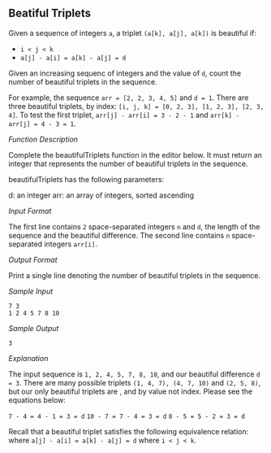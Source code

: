 ## Beatiful Triplets

Given a sequence of integers `a`, a triplet `(a[k], a[j], a[k])` is beautiful if:
- `i < j < k`
- `a[j] - a[i] = a[k] - a[j] = d`

Given an increasing sequenc of integers and the value of `d`, count the number of beautiful triplets in the sequence.

For example, the sequence `arr = [2, 2, 3, 4, 5]` and `d = 1`. There are three beautiful triplets, by index: `[i, j, k] = [0, 2, 3], [1, 2, 3], [2, 3, 4]`. To test the first triplet, `arr[j] - arr[i] = 3 - 2 - 1` and `arr[k] - arr[j] = 4 - 3 = 1`.

*Function Description*

Complete the beautifulTriplets function in the editor below. It must return an integer that represents the number of beautiful triplets in the sequence.

beautifulTriplets has the following parameters:

d: an integer
arr: an array of integers, sorted ascending

*Input Format*

The first line contains `2` space-separated integers `n` and `d`, the length of the sequence and the beautiful difference.
The second line contains `n` space-separated integers `arr[i]`.


*Output Format*

Print a single line denoting the number of beautiful triplets in the sequence.

*Sample Input*
```
7 3
1 2 4 5 7 8 10
```

*Sample Output*
```
3
```

*Explanation*

The input sequence is `1, 2, 4, 5, 7, 8, 10`, and our beautiful difference `d = 3`. There are many possible triplets `(1, 4, 7), (4, 7, 10)` and `(2, 5, 8)`, but our only beautiful triplets are  ,  and  by value not index. Please see the equations below:

`7 - 4 = 4 - 1 = 3 = d`
`10 - 7 = 7 - 4 = 3 = d`
`8 - 5 = 5 - 2 = 3 = d`

Recall that a beautiful triplet satisfies the following equivalence relation:  where `a[j] - a[i] = a[k] - a[j] = d` where `i < j < k`.